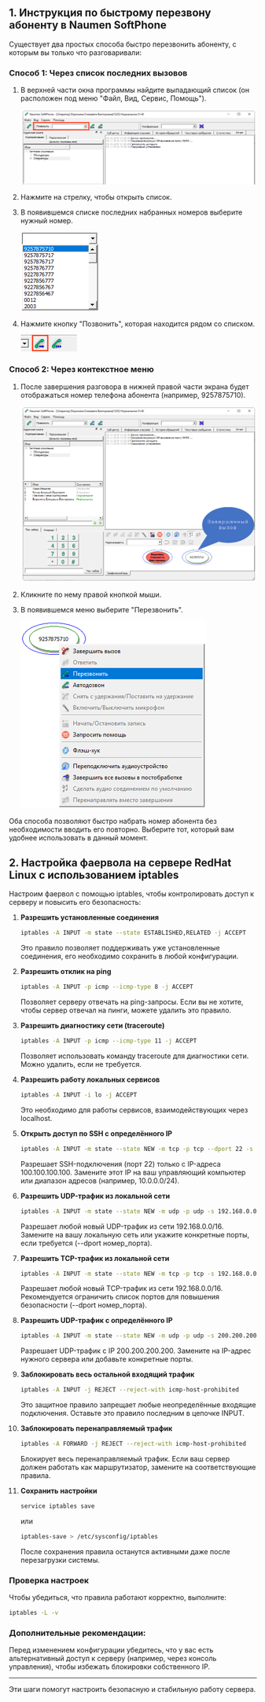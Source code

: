 ## 1. Инструкция по быстрому перезвону абоненту в Naumen SoftPhone

Существует два простых способа быстро перезвонить абоненту, с которым вы только что разговаривали:

### Способ 1: Через список последних вызовов

1. В верхней части окна программы найдите выпадающий список (он расположен под меню "Файл, Вид, Сервис, Помощь").

   ![Стрелка](images/image0.png)
2. Нажмите на стрелку, чтобы открыть список.
3. В появившемся списке последних набранных номеров выберите нужный номер.


   ![Стрелка](images/image1.png)
5. Нажмите кнопку "Позвонить", которая находится рядом со списком.

   ![Стрелка](images/image2.png)

### Способ 2: Через контекстное меню

1. После завершения разговора в нижней правой части экрана будет отображаться номер телефона абонента (например, 9257875710).

   ![Стрелка](images/image3.png)
2. Кликните по нему правой кнопкой мыши.
3. В появившемся меню выберите "Перезвонить".
   
   ![Стрелка](images/image4.png)

Оба способа позволяют быстро набрать номер абонента без необходимости вводить его повторно. Выберите тот, который вам удобнее использовать в данный момент.

## 2. Настройка фаервола на сервере RedHat Linux с использованием iptables

Настроим фаервол с помощью iptables, чтобы контролировать доступ к серверу и повысить его безопасность:

1. **Разрешить установленные соединения**
   ```bash
   iptables -A INPUT -m state --state ESTABLISHED,RELATED -j ACCEPT
   ```
   Это правило позволяет поддерживать уже установленные соединения, его необходимо сохранить в любой конфигурации.

2. **Разрешить отклик на ping**
   ```bash
   iptables -A INPUT -p icmp --icmp-type 8 -j ACCEPT
   ```
   Позволяет серверу отвечать на ping-запросы. Если вы не хотите, чтобы сервер отвечал на пинги, можете удалить это правило.

3. **Разрешить диагностику сети (traceroute)**
   ```bash
   iptables -A INPUT -p icmp --icmp-type 11 -j ACCEPT
   ```
   Позволяет использовать команду traceroute для диагностики сети. Можно удалить, если не требуется.

4. **Разрешить работу локальных сервисов**
   ```bash
   iptables -A INPUT -i lo -j ACCEPT
   ```
   Это необходимо для работы сервисов, взаимодействующих через localhost.

5. **Открыть доступ по SSH с определённого IP**
   ```bash
   iptables -A INPUT -m state --state NEW -m tcp -p tcp --dport 22 -s 100.100.100.100 -j ACCEPT
   ```
   Разрешает SSH-подключения (порт 22) только с IP-адреса 100.100.100.100. Замените этот IP на ваш управляющий компьютер или диапазон адресов (например, 10.0.0.0/24).

6. **Разрешить UDP-трафик из локальной сети**
   ```bash
   iptables -A INPUT -m state --state NEW -m udp -p udp -s 192.168.0.0/16 -j ACCEPT
   ```
   Разрешает любой новый UDP-трафик из сети 192.168.0.0/16. Замените на вашу локальную сеть или укажите конкретные порты, если требуется (--dport номер_порта).

7. **Разрешить TCP-трафик из локальной сети**
   ```bash
   iptables -A INPUT -m state --state NEW -m tcp -p tcp -s 192.168.0.0/16 -j ACCEPT
   ```
   Разрешает любой новый TCP-трафик из сети 192.168.0.0/16. Рекомендуется ограничить список портов для повышения безопасности (--dport номер_порта).

8. **Разрешить UDP-трафик с определённого IP**
   ```bash
   iptables -A INPUT -m state --state NEW -m udp -p udp -s 200.200.200.200 -j ACCEPT
   ```
   Разрешает UDP-трафик с IP 200.200.200.200. Замените на IP-адрес нужного сервера или добавьте конкретные порты.

9. **Заблокировать весь остальной входящий трафик**
   ```bash
   iptables -A INPUT -j REJECT --reject-with icmp-host-prohibited
   ```
   Это защитное правило запрещает любые неопределённые входящие подключения. Оставьте это правило последним в цепочке INPUT.

10. **Заблокировать перенаправляемый трафик**
    ```bash
    iptables -A FORWARD -j REJECT --reject-with icmp-host-prohibited
    ```
    Блокирует весь перенаправляемый трафик. Если ваш сервер должен работать как маршрутизатор, замените на соответствующие правила.

11. **Сохранить настройки**
    ```bash
    service iptables save
    ```
    или
    ```bash
    iptables-save > /etc/sysconfig/iptables
    ```
    После сохранения правила останутся активными даже после перезагрузки системы.

### Проверка настроек

Чтобы убедиться, что правила работают корректно, выполните:

```bash
iptables -L -v
```

### Дополнительные рекомендации:

Перед изменением конфигурации убедитесь, что у вас есть альтернативный доступ к серверу (например, через консоль управления), чтобы избежать блокировки собственного IP.

---
Эти шаги помогут настроить безопасную и стабильную работу сервера.
